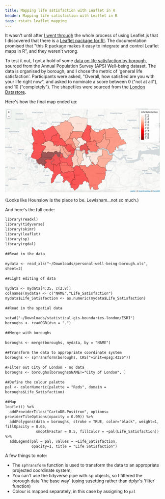 ```yaml
---
title: Mapping life satisfaction with Leaflet in R
header: Mapping life satisfaction with Leaflet in R
tags: rstats leaflet mapping
---
```


It wasn't until after [I went through](https://bsuthersan.github.io/blog/IDACI-map) the whole process of using Leaflet.js that I discovered that there is a [Leaflet package for R!](https://rstudio.github.io/leaflet/). The documentation promised that "this R package makes it easy to integrate and control Leaflet maps in R", and they weren't wrong.

To test it out, I got a hold of some [data on life satisfaction by borough](https://data.london.gov.uk/dataset/subjective-personal-well-being-borough), sourced from the Annual Population Survey (APS) Well-being dataset. The data is organised by borough, and I chose the metric of 'general life satisfaction'. Participants were asked, "Overall, how satisfied are you with your life right now", and asked to nominate a score between 0 ("not at all"), and 10 ("completely"). The shapefiles were sourced from the [London Datastore](https://data.london.gov.uk/dataset/statistical-gis-boundary-files-london).

Here's how the final map ended up:

![alt text](https://raw.githubusercontent.com/bsuthersan/blog/gh-pages/New%20blog%20posts/Screen%20Shot%202018-08-11%20at%2016.30.48.png)

(Looks like Hounslow is the place to be. Lewisham...not so much.)

And here's the full code:

```
library(readxl)
library(tidyverse)
library(skimr)
library(leaflet)
library(sp)
library(rgdal)

##Read in the data

mydata <- read_xls("~/Downloads/personal-well-being-borough.xls", sheet=2)

##Light editing of data

mydata <- mydata[4:35, c(2,8)]
colnames(mydata) <- c("NAME","Life_Satisfaction")
mydata$Life_Satisfaction <- as.numeric(mydata$Life_Satisfaction)

##Read in the spatial data

setwd("~/Downloads/statistical-gis-boundaries-london/ESRI")
boroughs <- readOGR(dsn = ".")

##Merge with boroughs

boroughs <- merge(boroughs, mydata, by = "NAME")

##Transform the data to appropriate coordinate system
boroughs <- spTransform(boroughs, CRS("+init=epsg:4326"))

#Filter out City of London - no data
boroughs <- boroughs[boroughs$NAME!="City of London", ]

##Define the colour palette
pal <- colorNumeric(palette = "Reds", domain = boroughs$Life_Satisfaction)

##Map
leaflet() %>%
  addProviderTiles("CartoDB.Positron", options= providerTileOptions(opacity = 0.99)) %>%
  addPolygons(data = boroughs, stroke = TRUE, color="black", weight=1, fillOpacity = 0.65, 
              smoothFactor = 0.5, fillColor = ~pal(Life_Satisfaction)) %>%
  addLegend(pal = pal, values = ~Life_Satisfaction,
            opacity=1, title = "Life Satisfaction")
```

A few things to note:

- The `spTransform` function is used to transform the data to an appropriate projected coordinate system;
- You can't use the tidyverse pipe with sp objects, so I filtered the borough data 'the base way' (using susetting rather than dplyr's 'filter' function)
- Colour is mapped separately, in this case by assigning to `pal`
